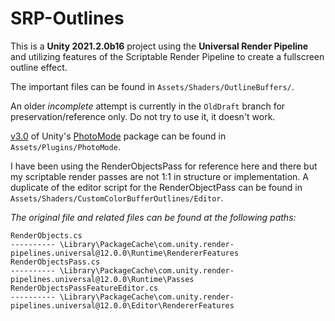 # SRP-Outlines

This is a **Unity 2021.2.0b16** project using the **Universal Render Pipeline** and utilizing features of the Scriptable Render Pipeline to create a fullscreen outline effect.

The important files can be found in `Assets/Shaders/OutlineBuffers/`.

An older *incomplete* attempt is currently in the `OldDraft` branch for preservation/reference only. Do not try to use it, it doesn't work.

[v3.0](https://github.com/UnityTechnologies/PhotoMode/releases/tag/v3.0) of Unity's [PhotoMode](https://github.com/UnityTechnologies/PhotoMode) package can be found in `Assets/Plugins/PhotoMode`.

I have been using the RenderObjectsPass for reference here and there but my scriptable render passes are not 1:1 in structure or implementation.
A duplicate of the editor script for the RenderObjectPass can be found in `Assets/Shaders/CustomColorBufferOutlines/Editor`.

_The original file and related files can be found at the following paths:_

    RenderObjects.cs
    ---------- \Library\PackageCache\com.unity.render-pipelines.universal@12.0.0\Runtime\RendererFeatures
    RenderObjectsPass.cs 
    ---------- \Library\PackageCache\com.unity.render-pipelines.universal@12.0.0\Runtime\Passes
    RenderObjectsPassFeatureEditor.cs 
    ---------- \Library\PackageCache\com.unity.render-pipelines.universal@12.0.0\Editor\RendererFeatures
